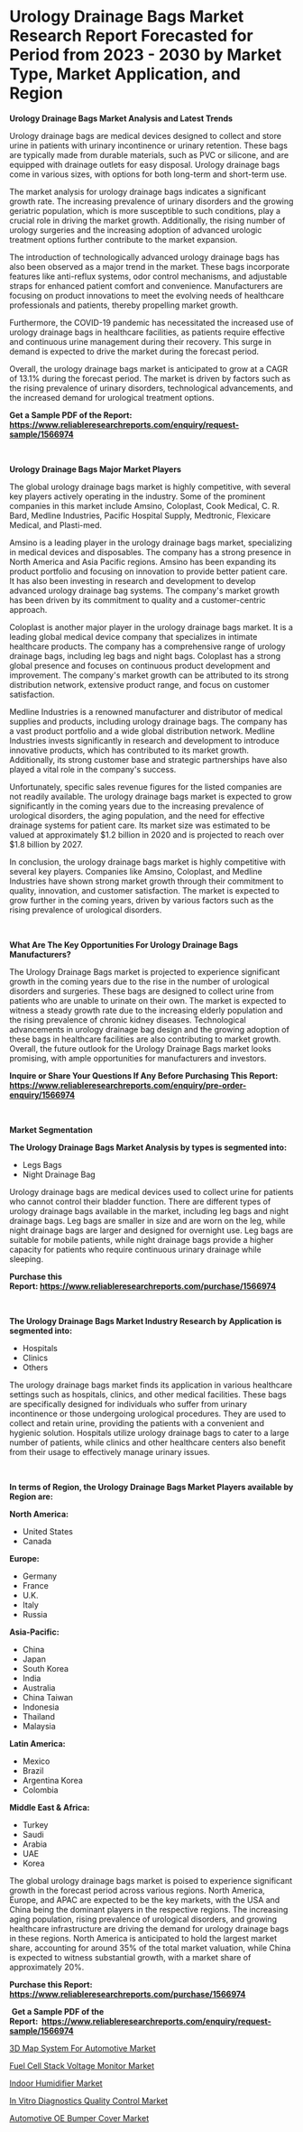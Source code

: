 <p><h1>Urology Drainage Bags Market Research Report Forecasted for Period from 2023 -  2030 by Market Type, Market Application, and Region</h1></p><p><strong>Urology Drainage Bags Market Analysis and Latest Trends</strong></p>
<p><p>Urology drainage bags are medical devices designed to collect and store urine in patients with urinary incontinence or urinary retention. These bags are typically made from durable materials, such as PVC or silicone, and are equipped with drainage outlets for easy disposal. Urology drainage bags come in various sizes, with options for both long-term and short-term use.</p><p>The market analysis for urology drainage bags indicates a significant growth rate. The increasing prevalence of urinary disorders and the growing geriatric population, which is more susceptible to such conditions, play a crucial role in driving the market growth. Additionally, the rising number of urology surgeries and the increasing adoption of advanced urologic treatment options further contribute to the market expansion.</p><p>The introduction of technologically advanced urology drainage bags has also been observed as a major trend in the market. These bags incorporate features like anti-reflux systems, odor control mechanisms, and adjustable straps for enhanced patient comfort and convenience. Manufacturers are focusing on product innovations to meet the evolving needs of healthcare professionals and patients, thereby propelling market growth.</p><p>Furthermore, the COVID-19 pandemic has necessitated the increased use of urology drainage bags in healthcare facilities, as patients require effective and continuous urine management during their recovery. This surge in demand is expected to drive the market during the forecast period.</p><p>Overall, the urology drainage bags market is anticipated to grow at a CAGR of 13.1% during the forecast period. The market is driven by factors such as the rising prevalence of urinary disorders, technological advancements, and the increased demand for urological treatment options.</p></p>
<p><strong>Get a Sample PDF of the Report:&nbsp; <a href="https://www.reliableresearchreports.com/enquiry/request-sample/1566974">https://www.reliableresearchreports.com/enquiry/request-sample/1566974</a></strong></p>
<p>&nbsp;</p>
<p><strong>Urology Drainage Bags Major Market Players</strong></p>
<p><p>The global urology drainage bags market is highly competitive, with several key players actively operating in the industry. Some of the prominent companies in this market include Amsino, Coloplast, Cook Medical, C. R. Bard, Medline Industries, Pacific Hospital Supply, Medtronic, Flexicare Medical, and Plasti-med.</p><p>Amsino is a leading player in the urology drainage bags market, specializing in medical devices and disposables. The company has a strong presence in North America and Asia Pacific regions. Amsino has been expanding its product portfolio and focusing on innovation to provide better patient care. It has also been investing in research and development to develop advanced urology drainage bag systems. The company's market growth has been driven by its commitment to quality and a customer-centric approach.</p><p>Coloplast is another major player in the urology drainage bags market. It is a leading global medical device company that specializes in intimate healthcare products. The company has a comprehensive range of urology drainage bags, including leg bags and night bags. Coloplast has a strong global presence and focuses on continuous product development and improvement. The company's market growth can be attributed to its strong distribution network, extensive product range, and focus on customer satisfaction.</p><p>Medline Industries is a renowned manufacturer and distributor of medical supplies and products, including urology drainage bags. The company has a vast product portfolio and a wide global distribution network. Medline Industries invests significantly in research and development to introduce innovative products, which has contributed to its market growth. Additionally, its strong customer base and strategic partnerships have also played a vital role in the company's success.</p><p>Unfortunately, specific sales revenue figures for the listed companies are not readily available. The urology drainage bags market is expected to grow significantly in the coming years due to the increasing prevalence of urological disorders, the aging population, and the need for effective drainage systems for patient care. Its market size was estimated to be valued at approximately $1.2 billion in 2020 and is projected to reach over $1.8 billion by 2027.</p><p>In conclusion, the urology drainage bags market is highly competitive with several key players. Companies like Amsino, Coloplast, and Medline Industries have shown strong market growth through their commitment to quality, innovation, and customer satisfaction. The market is expected to grow further in the coming years, driven by various factors such as the rising prevalence of urological disorders.</p></p>
<p>&nbsp;</p>
<p><strong>What Are The Key Opportunities For Urology Drainage Bags Manufacturers?</strong></p>
<p><p>The Urology Drainage Bags market is projected to experience significant growth in the coming years due to the rise in the number of urological disorders and surgeries. These bags are designed to collect urine from patients who are unable to urinate on their own. The market is expected to witness a steady growth rate due to the increasing elderly population and the rising prevalence of chronic kidney diseases. Technological advancements in urology drainage bag design and the growing adoption of these bags in healthcare facilities are also contributing to market growth. Overall, the future outlook for the Urology Drainage Bags market looks promising, with ample opportunities for manufacturers and investors.</p></p>
<p><strong>Inquire or Share Your Questions If Any Before Purchasing This Report: <a href="https://www.reliableresearchreports.com/enquiry/pre-order-enquiry/1566974">https://www.reliableresearchreports.com/enquiry/pre-order-enquiry/1566974</a></strong></p>
<p>&nbsp;</p>
<p><strong>Market Segmentation</strong></p>
<p><strong>The Urology Drainage Bags Market Analysis by types is segmented into:</strong></p>
<p><ul><li>Legs Bags</li><li>Night Drainage Bag</li></ul></p>
<p><p>Urology drainage bags are medical devices used to collect urine for patients who cannot control their bladder function. There are different types of urology drainage bags available in the market, including leg bags and night drainage bags. Leg bags are smaller in size and are worn on the leg, while night drainage bags are larger and designed for overnight use. Leg bags are suitable for mobile patients, while night drainage bags provide a higher capacity for patients who require continuous urinary drainage while sleeping.</p></p>
<p><strong>Purchase this Report:&nbsp;<a href="https://www.reliableresearchreports.com/purchase/1566974">https://www.reliableresearchreports.com/purchase/1566974</a></strong></p>
<p>&nbsp;</p>
<p><strong>The Urology Drainage Bags Market Industry Research by Application is segmented into:</strong></p>
<p><ul><li>Hospitals</li><li>Clinics</li><li>Others</li></ul></p>
<p><p>The urology drainage bags market finds its application in various healthcare settings such as hospitals, clinics, and other medical facilities. These bags are specifically designed for individuals who suffer from urinary incontinence or those undergoing urological procedures. They are used to collect and retain urine, providing the patients with a convenient and hygienic solution. Hospitals utilize urology drainage bags to cater to a large number of patients, while clinics and other healthcare centers also benefit from their usage to effectively manage urinary issues.</p></p>
<p>&nbsp;</p>
<p><strong>In terms of Region, the Urology Drainage Bags Market Players available by Region are:</strong></p>
<p>
    <p> <strong> North America: </strong>
        <ul>
            <li>United States</li>
            <li>Canada</li>
        </ul>
        </p> 
    <p> <strong> Europe: </strong>
        <ul>
            <li>Germany</li>
            <li>France</li>
            <li>U.K.</li>
            <li>Italy</li>
            <li>Russia</li>
        </ul>
        </p> 
    <p> <strong> Asia-Pacific: </strong>
        <ul>
            <li>China</li>
            <li>Japan</li>
            <li>South Korea</li>
            <li>India</li>
            <li>Australia</li>
            <li>China Taiwan</li>
            <li>Indonesia</li>
            <li>Thailand</li>
            <li>Malaysia</li>
        </ul>
        </p> 
    <p> <strong> Latin America: </strong>
        <ul>
            <li>Mexico</li>
            <li>Brazil</li>
            <li>Argentina Korea</li>
            <li>Colombia</li>
        </ul>
        </p> 
    <p> <strong> Middle East & Africa: </strong>
        <ul>
            <li>Turkey</li>
            <li>Saudi</li>
            <li>Arabia</li>
            <li>UAE</li>
            <li>Korea</li>
        </ul>
    </p>
    </p>
<p><p>The global urology drainage bags market is poised to experience significant growth in the forecast period across various regions. North America, Europe, and APAC are expected to be the key markets, with the USA and China being the dominant players in the respective regions. The increasing aging population, rising prevalence of urological disorders, and growing healthcare infrastructure are driving the demand for urology drainage bags in these regions. North America is anticipated to hold the largest market share, accounting for around 35% of the total market valuation, while China is expected to witness substantial growth, with a market share of approximately 20%.</p></p>
<p><strong>Purchase this Report: <a href="https://www.reliableresearchreports.com/purchase/1566974">https://www.reliableresearchreports.com/purchase/1566974</a></strong></p>
<p>&nbsp;<strong>Get a Sample PDF of the Report:&nbsp;&nbsp;<a href="https://www.reliableresearchreports.com/enquiry/request-sample/1566974">https://www.reliableresearchreports.com/enquiry/request-sample/1566974</a></strong></p>
<p><strong></strong></p>
<p><p><a href="https://www.linkedin.com/pulse/3d-map-system-automotive-market-insights-players-forecast-4iqvc/">3D Map System For Automotive Market</a></p><p><a href="https://www.linkedin.com/pulse/fuel-cell-stack-voltage-monitor-market-challenges-opportunities-ifsrc/">Fuel Cell Stack Voltage Monitor Market</a></p><p><a href="https://medium.com/@yuvicharp23/indoor-humidifier-market-size-growth-forecast-2023-2030-d47f583733f1">Indoor Humidifier Market</a></p><p><a href="https://medium.com/@stephenarmstrong52/in-vitro-diagnostics-quality-control-market-size-growth-forecast-2023-2030-1af7b04eb093">In Vitro Diagnostics Quality Control Market</a></p><p><a href="https://www.linkedin.com/pulse/automotive-oe-bumper-cover-market-size-2023-2030-global-h1odc/">Automotive OE Bumper Cover Market</a></p></p>